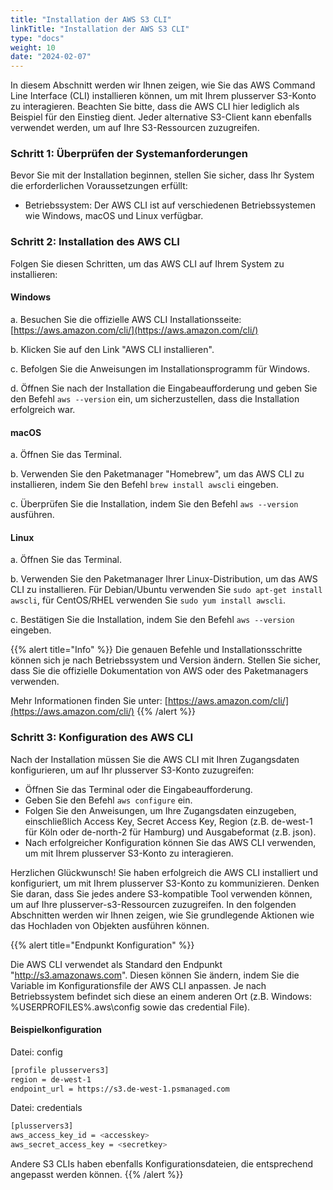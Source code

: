 ```yaml
---
title: "Installation der AWS S3 CLI"
linkTitle: "Installation der AWS S3 CLI"
type: "docs"
weight: 10
date: "2024-02-07"
---
```


In diesem Abschnitt werden wir Ihnen zeigen, wie Sie das AWS Command Line Interface (CLI) installieren können, um mit Ihrem plusserver S3-Konto zu interagieren. Beachten Sie bitte, dass die AWS CLI hier lediglich als Beispiel für den Einstieg dient. Jeder alternative S3-Client kann ebenfalls verwendet werden, um auf Ihre S3-Ressourcen zuzugreifen.

### Schritt 1: Überprüfen der Systemanforderungen

Bevor Sie mit der Installation beginnen, stellen Sie sicher, dass Ihr System die erforderlichen Voraussetzungen erfüllt:

-   Betriebssystem: Der AWS CLI ist auf verschiedenen Betriebssystemen wie Windows, macOS und Linux verfügbar.

### Schritt 2: Installation des AWS CLI

Folgen Sie diesen Schritten, um das AWS CLI auf Ihrem System zu installieren:

#### Windows

a. Besuchen Sie die offizielle AWS CLI Installationsseite: [https://aws.amazon.com/cli/](https://aws.amazon.com/cli/)

b. Klicken Sie auf den Link "AWS CLI installieren".

c. Befolgen Sie die Anweisungen im Installationsprogramm für Windows.

d. Öffnen Sie nach der Installation die Eingabeaufforderung und geben Sie den Befehl `aws --version` ein, um sicherzustellen, dass die Installation erfolgreich war.

#### macOS

a. Öffnen Sie das Terminal.

b. Verwenden Sie den Paketmanager "Homebrew", um das AWS CLI zu installieren, indem Sie den Befehl `brew install awscli` eingeben.

c. Überprüfen Sie die Installation, indem Sie den Befehl `aws --version` ausführen.

#### Linux

a. Öffnen Sie das Terminal.

b. Verwenden Sie den Paketmanager Ihrer Linux-Distribution, um das AWS CLI zu installieren. Für Debian/Ubuntu verwenden Sie `sudo apt-get install awscli`, für CentOS/RHEL verwenden Sie `sudo yum install awscli`.

c. Bestätigen Sie die Installation, indem Sie den Befehl `aws --version` eingeben.

{{% alert title="Info" %}}
Die genauen Befehle und Installationsschritte können sich je nach Betriebssystem und Version ändern. Stellen Sie sicher, dass Sie die offizielle Dokumentation von AWS oder des Paketmanagers verwenden.

Mehr Informationen finden Sie unter: [https://aws.amazon.com/cli/](https://aws.amazon.com/cli/)
{{% /alert %}}

### Schritt 3: Konfiguration des AWS CLI

Nach der Installation müssen Sie die AWS CLI mit Ihren Zugangsdaten konfigurieren, um auf Ihr plusserver S3-Konto zuzugreifen:

-   Öffnen Sie das Terminal oder die Eingabeaufforderung.
-   Geben Sie den Befehl `aws configure` ein.
-   Folgen Sie den Anweisungen, um Ihre Zugangsdaten einzugeben, einschließlich Access Key, Secret Access Key, Region (z.B. de-west-1 für Köln oder de-north-2 für Hamburg) und Ausgabeformat (z.B. json).
-   Nach erfolgreicher Konfiguration können Sie das AWS CLI verwenden, um mit Ihrem plusserver S3-Konto zu interagieren.

Herzlichen Glückwunsch! Sie haben erfolgreich die AWS CLI installiert und konfiguriert, um mit Ihrem plusserver S3-Konto zu kommunizieren. Denken Sie daran, dass Sie jedes andere S3-kompatible Tool verwenden können, um auf Ihre plusserver-s3-Ressourcen zuzugreifen. In den folgenden Abschnitten werden wir Ihnen zeigen, wie Sie grundlegende Aktionen wie das Hochladen von Objekten ausführen können.

{{% alert title="Endpunkt Konfiguration" %}}

Die AWS CLI verwendet als Standard den Endpunkt "<http://s3.amazonaws.com>". Diesen können Sie ändern, indem Sie die Variable im Konfigurationsfile der AWS CLI anpassen. Je nach Betriebssystem befindet sich diese an einem anderen Ort (z.B. Windows: %USERPROFILES%\.aws\config sowie das credential File).

#### Beispielkonfiguration

Datei: config

```bash
[profile plusservers3]
region = de-west-1
endpoint_url = https://s3.de-west-1.psmanaged.com
```

Datei: credentials

```bash
[plusservers3]
aws_access_key_id = <accesskey>
aws_secret_access_key = <secretkey>
```

Andere S3 CLIs haben ebenfalls Konfigurationsdateien, die entsprechend angepasst werden können.
{{% /alert %}}
